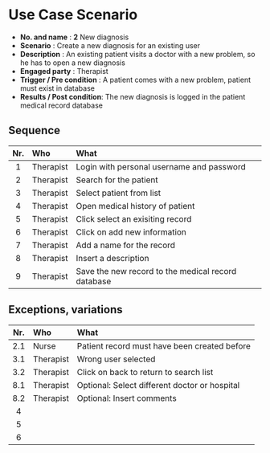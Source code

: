# Use Case Scenario

* **No. and name**            : **2** New diagnosis
* **Scenario**                : Create a new diagnosis for an existing user
* **Description**             : An existing patient visits a doctor with a new problem, so he has to open a new diagnosis
* **Engaged party**           : Therapist
* **Trigger / Pre condition** : A patient comes with a new problem, patient must exist in database
* **Results / Post condition**: The new diagnosis is logged in the patient medical record database

## Sequence

| Nr.  | Who     | What |
|:----:|:--------|:-----|
| 1    |Therapist  |Login with personal username and password  |
| 2    |Therapist  |Search for the patient  |
| 3    |Therapist  |Select patient from list  |
| 4    |Therapist  |Open medical history of patient  |
| 5    |Therapist  |Click select an exisiting record  |
| 6    |Therapist  |Click on add new information  |
| 7    |Therapist  |Add a name for the record  |
| 8    |Therapist  |Insert a description  |
| 9    |Therapist  |Save the new record to the medical record database  |

## Exceptions, variations

| Nr.  | Who     | What |
|:----:|:--------|:-----|
| 2.1  |Nurse  |Patient record must have been created before  |
| 3.1  |Therapist  |Wrong user selected   |
| 3.2  |Therapist  |Click on back to return to search list   |
| 8.1  |Therapist  |Optional: Select different doctor or hospital  |
| 8.2  |Therapist  |Optional: Insert comments  |
| 4    |  |  |
| 5    |  |  |
| 6    |  |  |


